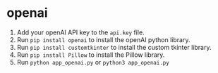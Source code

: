 # openai

1. Add your openAI API key to the `api.key` file.
2. Run `pip install openai` to install the openAI python library.
3. Run `pip install customtkinter` to install the custom tkinter library.
4. Run `pip install Pillow` to install the Pillow library.
5. Run `python app_openai.py` or `python3 app_openai.py`
